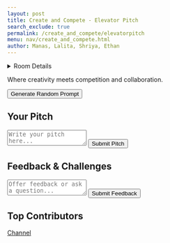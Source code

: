 ```yaml
---
layout: post 
title: Create and Compete - Elevator Pitch
search_exclude: true
permalink: /create_and_compete/elevatorpitch
menu: nav/create_and_compete.html
author: Manas, Lalita, Shriya, Ethan
---
```


<details>
  <summary>Room Details</summary>

<a href="{{site.baseurl}}/moderation/rules_elevatorpitch/">Moderation Rules</a>

<p> Imagine a platform where creativity meets competition—this is the essence of our project. Under the theme of Create and Compete, we’re designing a space where participants can pitch creative ideas, whether for inventions, stories, apps, or even business ventures. The twist? These ideas are sparked by random prompts, pushing users to think outside the box.  
</p>

<p>Once an idea is pitched, the real fun begins. Other participants engage with the pitch by challenging it with insightful questions, offering constructive feedback, and suggesting improvements. The focus here isn’t just on competing to create the best idea but also on fostering collaboration and creativity. Participants learn from one another, pushing the boundaries of their original concepts to create something even more innovative.
</p>

<p>Whether you’re a writer, designer, entrepreneur, or problem-solver, this platform encourages you to compete by creating and evolving by collaborating.
</p>

</details>

<p>Where creativity meets competition and collaboration.</p>

<!-- Prompt Generation Section -->
<button id="generate-prompt">Generate Random Prompt</button>
<div id="prompt-display"></div>

<!-- Pitch Submission Section -->
<section id="pitch-section">
    <h2>Your Pitch</h2>
    <textarea id="pitch-input" placeholder="Write your pitch here..."></textarea>
    <button id="submit-pitch">Submit Pitch</button>
    <div id="pitch-display"></div>
</section>

<!-- Feedback Section -->
<section id="feedback-section">
    <h2>Feedback & Challenges</h2>
    <textarea id="feedback-input" placeholder="Offer feedback or ask a question..."></textarea>
    <button id="submit-feedback">Submit Feedback</button>
    <div id="feedback-display"></div>
</section>

<!-- Leaderboard Section -->
<section id="leaderboard-section">
    <h2>Top Contributors</h2>
    <ul id="leaderboard"></ul>
</section>

<!-- Feedback Modal -->
<div id="feedback-modal" class="modal">
    <div class="modal-content">
        <span class="close-button">&times;</span>
        <h2>Feedback Submitted!</h2>
        <p>Your feedback has been submitted successfully.</p>
    </div>
</div>

<!-- Styles for Modal -->
<style>
    .modal {
        display: none;
        position: fixed;
        z-index: 1;
        left: 0;
        top: 0;
        width: 100%;
        height: 100%;
        overflow: auto;
        background-color: rgba(0,0,0,0.4);
    }
    .modal-content {
        background-color: #fefefe;
        margin: 15% auto;
        padding: 20px;
        border: 1px solid #888;
        width: 50%;
        text-align: center;
    }
    .close-button {
        color: #aaa;
        float: right;
        font-size: 28px;
        font-weight: bold;
        cursor: pointer;
    }
</style>

<!-- Link to Custom CSS and Script -->
<link rel="stylesheet" href="{{site.baseurl}}/navigation/create_and_compete/style.css">
<script src="{{site.baseurl}}/navigation/create_and_compete/script.js"></script>
<a href="{{site.baseurl}}/navigation/create_and_compete/elevatorpitchpost/">Channel</a>

